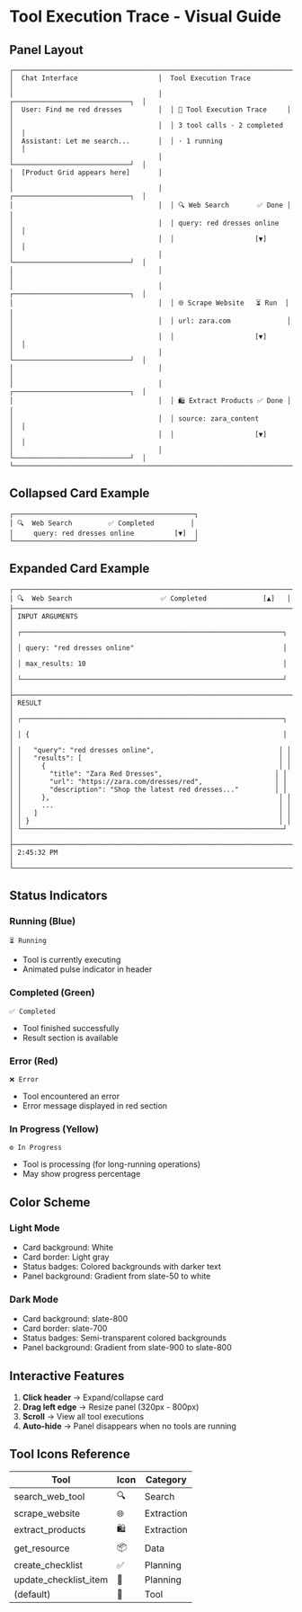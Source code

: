 # Tool Execution Trace - Visual Guide

## Panel Layout

```
┌─────────────────────────────────────────────────────────────────────────┐
│  Chat Interface                    │  Tool Execution Trace             │
│                                    │  ┌─────────────────────────────┐  │
│  User: Find me red dresses         │  │ 🔧 Tool Execution Trace     │  │
│                                    │  │ 3 tool calls · 2 completed  │  │
│  Assistant: Let me search...       │  │ · 1 running                 │  │
│                                    │  └─────────────────────────────┘  │
│  [Product Grid appears here]       │                                   │
│                                    │  ┌─────────────────────────────┐  │
│                                    │  │ 🔍 Web Search       ✅ Done │  │
│                                    │  │ query: red dresses online   │  │
│                                    │  │                    [▼]       │  │
│                                    │  └─────────────────────────────┘  │
│                                    │                                   │
│                                    │  ┌─────────────────────────────┐  │
│                                    │  │ 🌐 Scrape Website   ⏳ Run  │  │
│                                    │  │ url: zara.com              │  │
│                                    │  │                    [▼]       │  │
│                                    │  └─────────────────────────────┘  │
│                                    │                                   │
│                                    │  ┌─────────────────────────────┐  │
│                                    │  │ 🛍️ Extract Products ✅ Done │  │
│                                    │  │ source: zara_content        │  │
│                                    │  │                    [▼]       │  │
│                                    │  └─────────────────────────────┘  │
└─────────────────────────────────────────────────────────────────────────┘
```

## Collapsed Card Example

```
┌─────────────────────────────────────────────┐
│ 🔍  Web Search         ✅ Completed         │
│     query: red dresses online          [▼]  │
└─────────────────────────────────────────────┘
```

## Expanded Card Example

```
┌─────────────────────────────────────────────────────────────────────┐
│ 🔍  Web Search                      ✅ Completed              [▲]   │
├─────────────────────────────────────────────────────────────────────┤
│ INPUT ARGUMENTS                                                     │
│ ┌─────────────────────────────────────────────────────────────────┐ │
│ │ query: "red dresses online"                                     │ │
│ │ max_results: 10                                                 │ │
│ └─────────────────────────────────────────────────────────────────┘ │
├─────────────────────────────────────────────────────────────────────┤
│ RESULT                                                              │
│ ┌─────────────────────────────────────────────────────────────────┐ │
│ │ {                                                               │ │
│ │   "query": "red dresses online",                               │ │
│ │   "results": [                                                 │ │
│ │     {                                                          │ │
│ │       "title": "Zara Red Dresses",                            │ │
│ │       "url": "https://zara.com/dresses/red",                  │ │
│ │       "description": "Shop the latest red dresses..."         │ │
│ │     },                                                         │ │
│ │     ...                                                        │ │
│ │   ]                                                            │ │
│ │ }                                                              │ │
│ └─────────────────────────────────────────────────────────────────┘ │
├─────────────────────────────────────────────────────────────────────┤
│ 2:45:32 PM                                                          │
└─────────────────────────────────────────────────────────────────────┘
```

## Status Indicators

### Running (Blue)
```
⏳ Running
```
- Tool is currently executing
- Animated pulse indicator in header

### Completed (Green)
```
✅ Completed
```
- Tool finished successfully
- Result section is available

### Error (Red)
```
❌ Error
```
- Tool encountered an error
- Error message displayed in red section

### In Progress (Yellow)
```
⚙️ In Progress
```
- Tool is processing (for long-running operations)
- May show progress percentage

## Color Scheme

### Light Mode
- Card background: White
- Card border: Light gray
- Status badges: Colored backgrounds with darker text
- Panel background: Gradient from slate-50 to white

### Dark Mode
- Card background: slate-800
- Card border: slate-700
- Status badges: Semi-transparent colored backgrounds
- Panel background: Gradient from slate-900 to slate-800

## Interactive Features

1. **Click header** → Expand/collapse card
2. **Drag left edge** → Resize panel (320px - 800px)
3. **Scroll** → View all tool executions
4. **Auto-hide** → Panel disappears when no tools are running

## Tool Icons Reference

| Tool | Icon | Category |
|------|------|----------|
| search_web_tool | 🔍 | Search |
| scrape_website | 🌐 | Extraction |
| extract_products | 🛍️ | Extraction |
| get_resource | 📦 | Data |
| create_checklist | ✅ | Planning |
| update_checklist_item | 📝 | Planning |
| (default) | 🔧 | Tool |
